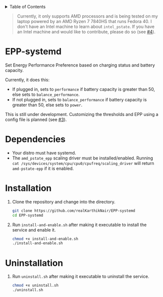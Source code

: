 <details>
  <summary>Table of Contents</summary>
  
  - [EPP-systemd](#epp-systemd)
  - [Dependencies](#dependencies)
  - [Installation](#installation)
  - [Uninstallation](#uninstallation)

</details>

> Currently, it only supports AMD processors and is being tested on my laptop powered by an AMD Ryzen 7 7840HS that runs Fedora 40. I don't have an Intel machine to learn about `intel_pstate`. If you have an Intel machine and would like to contribute, please do so (see [#4](https://github.com/realKarthikNair/EPP-systemd/issues/4)).

# EPP-systemd

Set Energy Performance Preference based on charging status and battery capacity.

Currently, it does this:
- If plugged in, sets to `performance` if battery capacity is greater than 50, else sets to `balance_performance`.
- If not plugged in, sets to `balance_performance` if battery capacity is greater than 50, else sets to `power`.

This is still under development. Customizing the thresholds and EPP using a config file is planned (see [#3](https://github.com/realKarthikNair/EPP-systemd/issues/3)).

# Dependencies

- Your distro must have systemd.
- The `amd_pstate_epp` scaling driver must be installed/enabled. Running `cat /sys/devices/system/cpu/cpu0/cpufreq/scaling_driver` will return `amd-pstate-epp` if it is enabled.

# Installation

1. Clone the repository and change into the directory.

    ```bash
    git clone https://github.com/realKarthikNair/EPP-systemd
    cd EPP-systemd
    ```

2. Run `install-and-enable.sh` after making it executable to install the service and enable it.

    ```bash
    chmod +x install-and-enable.sh
    ./install-and-enable.sh
    ```

# Uninstallation

1. Run `uninstall.sh` after making it executable to uninstall the service.

    ```bash
    chmod +x uninstall.sh
    ./uninstall.sh
    ```
